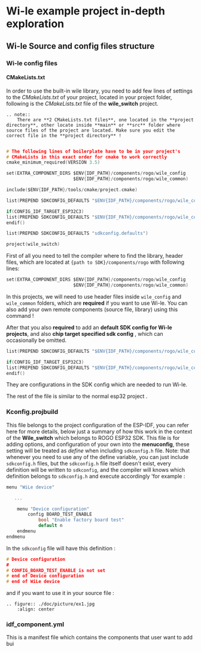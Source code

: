 # Wi-le example project in-depth exploration 

## Wi-le Source and config files structure

### Wi-le config files
#### CMakeLists.txt
In order to use the built-in wile library, you need to add few lines of settings to the *CMakeLists.txt* of your project, located in your project folder, following is the *CMakeLists.txt* file of the **wile_switch** project.

```{eval-rst}
.. note::
    There are **2 CMakeLists.txt files**, one located in the **project directory**, other locate inside **main** or **src** folder where source files of the project are located. Make sure you edit the correct file in the **project directory** !

```
```C

# The following lines of boilerplate have to be in your project's
# CMakeLists in this exact order for cmake to work correctly
cmake_minimum_required(VERSION 3.5)

set(EXTRA_COMPONENT_DIRS $ENV{IDF_PATH}/components/rogo/wile_config
                         $ENV{IDF_PATH}/components/rogo/wile_common)

include($ENV{IDF_PATH}/tools/cmake/project.cmake)

list(PREPEND SDKCONFIG_DEFAULTS "$ENV{IDF_PATH}/components/rogo/wile_common/sdkconfig.wile")

if(CONFIG_IDF_TARGET_ESP32C3)
list(PREPEND SDKCONFIG_DEFAULTS "$ENV{IDF_PATH}/components/rogo/wile_common/sdkconfig.wile.esp32c3")
endif()

list(PREPEND SDKCONFIG_DEFAULTS "sdkconfig.defaults")

project(wile_switch)

```

First of all you need to tell the compiler where to find the library, header files, which are located at `{path to SDK}/components/rogo` with following lines:
```C
set(EXTRA_COMPONENT_DIRS $ENV{IDF_PATH}/components/rogo/wile_config
                         $ENV{IDF_PATH}/components/rogo/wile_common)
```
In this projects, we will need to use header files inside `wile_config` and `wile_common` folders, which are **required** if you want to use Wi-le.
You can also add your own remote components (source file, library) using this command !

After that you also **required** to add an **default SDK config for Wi-le projects**, and also **chip target specified sdk config** , which can occasionally be omitted.

```C
list(PREPEND SDKCONFIG_DEFAULTS "$ENV{IDF_PATH}/components/rogo/wile_common/sdkconfig.wile")

if(CONFIG_IDF_TARGET_ESP32C3)
list(PREPEND SDKCONFIG_DEFAULTS "$ENV{IDF_PATH}/components/rogo/wile_common/sdkconfig.wile.esp32c3")
endif()
```

They are configurations in the SDK config which are needed to run Wi-le.

The rest of the file is similar to the normal esp32 project .

### Kconfig.projbuild
This file belongs to the project configuration of the ESP-IDF, you can refer here for more details, below just a summary of how this work in the context of the **Wile_switch** which belongs to ROGO ESP32 SDK. 
This file is for adding options, and configuration of your own into the **menuconfig**, these setting will be treated as *define* when including `sdkconfig.h` file.
Note: that whenever you need to use any of the define variable, you can just include `sdkconfig.h` files, but the `sdkconfig.h` file itself doesn't exist, every definition will be written to `sdkconfig`, and the compiler will knows which definition belongs to `sdkconfig.h` and execute accordingly 'for example :

```C
menu "WiLe device"

   ...

    menu "Device configuration"      
        config BOARD_TEST_ENABLE
            bool "Enable factory board test"
            default n
    endmenu
endmenu
```
In the `sdkconfig` file will have this definition :
```C
# Device configuration
#
# CONFIG_BOARD_TEST_ENABLE is not set
# end of Device configuration
# end of WiLe device
```

and if you want to use it in your source file :

```{eval-rst}
.. figure:: ./doc/picture/ex1.jpg
    :align: center

```


### idf_component.yml
This is a manifest file which contains the components that user want to add bui